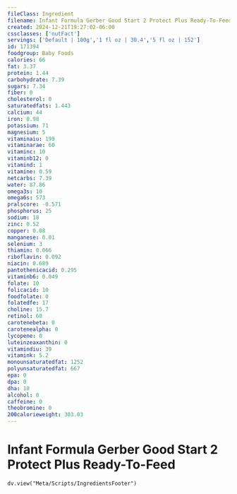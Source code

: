 ```yaml
---
fileClass: Ingredient
filename: Infant Formula Gerber Good Start 2 Protect Plus Ready-To-Feed
created: 2024-12-21T19:27:02-06:00
cssclasses: ['nutFact']
servings: ['Default | 100g','1 fl oz | 30.4','5 fl oz | 152']
id: 171394
foodgroup: Baby Foods
calories: 66
fat: 3.37
protein: 1.44
carbohydrate: 7.39
sugars: 7.34
fiber: 0
cholesterol: 0
saturatedfats: 1.443
calcium: 44
iron: 0.98
potassium: 71
magnesium: 5
vitaminaiu: 199
vitaminarae: 60
vitaminc: 10
vitaminb12: 0
vitamind: 1
vitamine: 0.59
netcarbs: 7.39
water: 87.86
omega3s: 10
omega6s: 573
pralscore: -0.571
phosphorus: 25
sodium: 18
zinc: 0.52
copper: 0.08
manganese: 0.01
selenium: 3
thiamin: 0.066
riboflavin: 0.092
niacin: 0.689
pantothenicacid: 0.295
vitaminb6: 0.049
folate: 10
folicacid: 10
foodfolate: 0
folatedfe: 17
choline: 15.7
retinol: 60
carotenebeta: 0
carotenealpha: 0
lycopene: 0
luteinzeaxanthin: 0
vitamindiu: 39
vitamink: 5.2
monounsaturatedfat: 1252
polyunsaturatedfat: 667
epa: 0
dpa: 0
dha: 10
alcohol: 0
caffeine: 0
theobromine: 0
200calorieweight: 303.03
---
```


# Infant Formula Gerber Good Start 2 Protect Plus Ready-To-Feed

```dataviewjs
dv.view("Meta/Scripts/IngredientsFooter")
```
